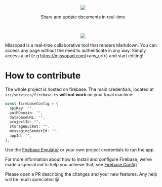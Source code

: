 <p align="center">
    <img src="https://imgur.com/UOlIAJE.png">
    <p align="center">
        Share and update documents in real-time
    </p>
</p>

<br>

<p align="center">
    <img src="https://imgur.com/xkSOFsC.png">
</p>

Missopad is a real-time collaborative tool that renders Markdown. You can access any page without the need to authenticate in any way. Simply access a url (e.g https://missopad.com/<any_url>) and start editing!

# How to contribute

The whole project is hosted on firebase. The main credentials, located at `src/services/firebase.ts` **will not work** on your local machine:

```ts
const firebaseConfig = {
  apiKey: "",
  authDomain: "",
  databaseURL: "",
  projectId: "",
  storageBucket: "",
  messagingSenderId: "",
  appId: "",
};
```

Use the [Firebase Emulator](https://firebase.google.com/docs/emulator-suite/connect_and_prototype) or your own project credentials to run the app.

For more information about how to install and configure Firebase, we've made a special md to help you achieve that, see [Firebase Config](https://github.com/oenzoferrari/missopad/FIREBASE_CONFIG.md)

Please open a PR describing the changes and your new features. Any help will be much apreciated 😀
